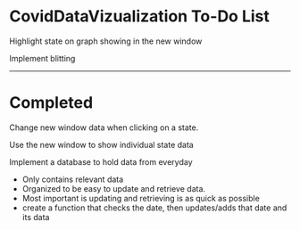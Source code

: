 # CovidDataVizualization To-Do List

Highlight state on graph showing in the new window 

Implement blitting

------------------------------------------------------------------------------------------------------------------------

# Completed

Change new window data when clicking on a state.

Use the new window to show individual state data

Implement a database to hold data from everyday
  - Only contains relevant data
  - Organized to be easy to update and retrieve data.
  - Most important is updating and retrieving is as quick as possible
  - create a function that checks the date, then updates/adds that date and its data